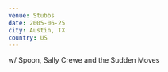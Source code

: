 ```yaml
---
venue: Stubbs
date: 2005-06-25
city: Austin, TX
country: US
---
```


w/ Spoon, Sally Crewe and the Sudden Moves
